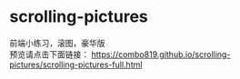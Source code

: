 # scrolling-pictures
前端小练习，滚图，豪华版<br/>
预览请点击下面链接：
https://combo819.github.io/scrolling-pictures/scrolling-pictures-full.html
